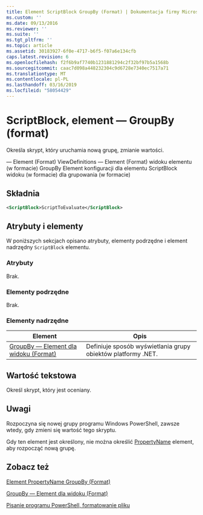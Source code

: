 ```yaml
---
title: Element ScriptBlock GroupBy (Format) | Dokumentacja firmy Microsoft
ms.custom: ''
ms.date: 09/13/2016
ms.reviewer: ''
ms.suite: ''
ms.tgt_pltfrm: ''
ms.topic: article
ms.assetid: 30183927-6f0e-4717-b6f5-f07a6e134cfb
caps.latest.revision: 6
ms.openlocfilehash: f2f6b9af7740b1231881294c2f32bf97b5a1568b
ms.sourcegitcommit: caac7d098a448232304c9d6728e7340ec7517a71
ms.translationtype: MT
ms.contentlocale: pl-PL
ms.lasthandoff: 03/16/2019
ms.locfileid: "58054429"
---
```

# <a name="scriptblock-element-for-groupby-format"></a>ScriptBlock, element — GroupBy (format)

Określa skrypt, który uruchamia nową grupę, zmianie wartości.

— Element (Format) ViewDefinitions — Element (Format) widoku elementu (w formacie) GroupBy Element konfiguracji dla elementu ScriptBlock widoku (w formacie) dla grupowania (w formacie)

## <a name="syntax"></a>Składnia

```xml
<ScriptBlock>ScriptToEvaluate</ScriptBlock>
```

## <a name="attributes-and-elements"></a>Atrybuty i elementy

W poniższych sekcjach opisano atrybuty, elementy podrzędne i element nadrzędny `ScriptBlock` elementu.

### <a name="attributes"></a>Atrybuty

Brak.

### <a name="child-elements"></a>Elementy podrzędne

Brak.

### <a name="parent-elements"></a>Elementy nadrzędne

|Element|Opis|
|-------------|-----------------|
|[GroupBy — Element dla widoku (Format)](./groupby-element-for-view-format.md)|Definiuje sposób wyświetlania grupy obiektów platformy .NET.|

## <a name="text-value"></a>Wartość tekstowa

Określ skrypt, który jest oceniany.

## <a name="remarks"></a>Uwagi

Rozpoczyna się nowej grupy programu Windows PowerShell, zawsze wtedy, gdy zmieni się wartość tego skryptu.

Gdy ten element jest określony, nie można określić [PropertyName](http://msdn.microsoft.com/en-us/396dede0-039a-4a87-a5ef-3ecabb729676) element, aby rozpocząć nową grupę.

## <a name="see-also"></a>Zobacz też

[Element PropertyName GroupBy (Format)](./propertyname-element-for-groupby-format.md)

[GroupBy — Element dla widoku (Format)](./groupby-element-for-view-format.md)

[Pisanie programu PowerShell, formatowanie pliku](./writing-a-powershell-formatting-file.md)
